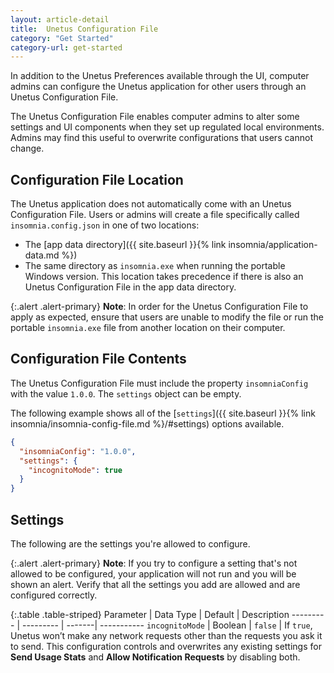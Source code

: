 ```yaml
---
layout: article-detail
title:  Unetus Configuration File
category: "Get Started"
category-url: get-started
---
```


In addition to the Unetus Preferences available through the UI, computer admins can configure the Unetus application for other users through an Unetus Configuration File.

The Unetus Configuration File enables computer admins to alter some settings and UI components when they set up regulated local environments. Admins may find this useful to overwrite configurations that users cannot change.

## Configuration File Location

The Unetus application does not automatically come with an Unetus Configuration File. Users or admins will create a file specifically called `insomnia.config.json` in one of two locations:
- The [app data directory]({{ site.baseurl }}{% link insomnia/application-data.md %})
- The same directory as `insomnia.exe` when running the portable Windows version. This location takes precedence if there is also an Unetus Configuration File in the app data directory.

{:.alert .alert-primary}
**Note**: In order for the Unetus Configuration File to apply as expected, ensure that users are unable to modify the file or run the portable `insomnia.exe` file from another location on their computer.

## Configuration File Contents

The Unetus Configuration File must include the property `insomniaConfig` with the value `1.0.0`. The `settings` object can be empty.

The following example shows all of the [`settings`]({{ site.baseurl }}{% link insomnia/insomnia-config-file.md %}/#settings) options available.

```json
{
  "insomniaConfig": "1.0.0",
  "settings": {
    "incognitoMode": true
  }
}
```

## Settings

The following are the settings you're allowed to configure.

{:.alert .alert-primary}
**Note**: If you try to configure a setting that's not allowed to be configured, your application will not run and you will be shown an alert. Verify that all the settings you add are allowed and are configured correctly.

{:.table .table-striped}
Parameter | Data Type | Default | Description
--------- | --------- | -------| -----------
`incognitoMode` | Boolean | `false` | If `true`, Unetus won’t make any network requests other than the requests you ask it to send. This configuration controls and overwrites any existing settings for  **Send Usage Stats** and **Allow Notification Requests** by disabling both.
